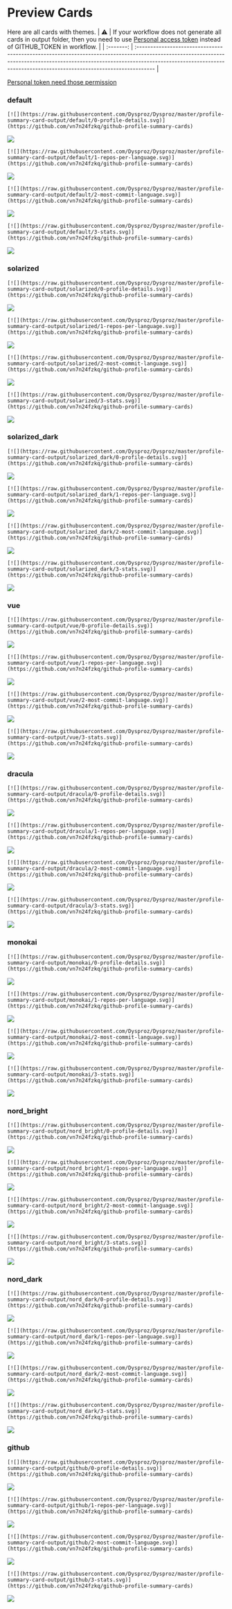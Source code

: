 
# Preview Cards

Here are all cards with themes.
| :warning: | If your workflow does not generate all cards in output folder, then you need to use [Personal access token](https://docs.github.com/en/actions/configuring-and-managing-workflows/creating-and-storing-encrypted-secrets) instead of GITHUB_TOKEN in workflow. |
| :-------: | :------------------------------------------------------------------------------------------------------------------------------------------------------------------------------------------------------------------------------------------------ |

[Personal token need those permission](https://github.com/vn7n24fzkq/github-profile-summary-cards/wiki/Personal-access-token-permissions)


### default


```
[![](https://raw.githubusercontent.com/Dysproz/Dysproz/master/profile-summary-card-output/default/0-profile-details.svg)](https://github.com/vn7n24fzkq/github-profile-summary-cards)
```
![](https://raw.githubusercontent.com/Dysproz/Dysproz/master/profile-summary-card-output/default/0-profile-details.svg)


```
[![](https://raw.githubusercontent.com/Dysproz/Dysproz/master/profile-summary-card-output/default/1-repos-per-language.svg)](https://github.com/vn7n24fzkq/github-profile-summary-cards)
```
![](https://raw.githubusercontent.com/Dysproz/Dysproz/master/profile-summary-card-output/default/1-repos-per-language.svg)


```
[![](https://raw.githubusercontent.com/Dysproz/Dysproz/master/profile-summary-card-output/default/2-most-commit-language.svg)](https://github.com/vn7n24fzkq/github-profile-summary-cards)
```
![](https://raw.githubusercontent.com/Dysproz/Dysproz/master/profile-summary-card-output/default/2-most-commit-language.svg)


```
[![](https://raw.githubusercontent.com/Dysproz/Dysproz/master/profile-summary-card-output/default/3-stats.svg)](https://github.com/vn7n24fzkq/github-profile-summary-cards)
```
![](https://raw.githubusercontent.com/Dysproz/Dysproz/master/profile-summary-card-output/default/3-stats.svg)


### solarized


```
[![](https://raw.githubusercontent.com/Dysproz/Dysproz/master/profile-summary-card-output/solarized/0-profile-details.svg)](https://github.com/vn7n24fzkq/github-profile-summary-cards)
```
![](https://raw.githubusercontent.com/Dysproz/Dysproz/master/profile-summary-card-output/solarized/0-profile-details.svg)


```
[![](https://raw.githubusercontent.com/Dysproz/Dysproz/master/profile-summary-card-output/solarized/1-repos-per-language.svg)](https://github.com/vn7n24fzkq/github-profile-summary-cards)
```
![](https://raw.githubusercontent.com/Dysproz/Dysproz/master/profile-summary-card-output/solarized/1-repos-per-language.svg)


```
[![](https://raw.githubusercontent.com/Dysproz/Dysproz/master/profile-summary-card-output/solarized/2-most-commit-language.svg)](https://github.com/vn7n24fzkq/github-profile-summary-cards)
```
![](https://raw.githubusercontent.com/Dysproz/Dysproz/master/profile-summary-card-output/solarized/2-most-commit-language.svg)


```
[![](https://raw.githubusercontent.com/Dysproz/Dysproz/master/profile-summary-card-output/solarized/3-stats.svg)](https://github.com/vn7n24fzkq/github-profile-summary-cards)
```
![](https://raw.githubusercontent.com/Dysproz/Dysproz/master/profile-summary-card-output/solarized/3-stats.svg)


### solarized_dark


```
[![](https://raw.githubusercontent.com/Dysproz/Dysproz/master/profile-summary-card-output/solarized_dark/0-profile-details.svg)](https://github.com/vn7n24fzkq/github-profile-summary-cards)
```
![](https://raw.githubusercontent.com/Dysproz/Dysproz/master/profile-summary-card-output/solarized_dark/0-profile-details.svg)


```
[![](https://raw.githubusercontent.com/Dysproz/Dysproz/master/profile-summary-card-output/solarized_dark/1-repos-per-language.svg)](https://github.com/vn7n24fzkq/github-profile-summary-cards)
```
![](https://raw.githubusercontent.com/Dysproz/Dysproz/master/profile-summary-card-output/solarized_dark/1-repos-per-language.svg)


```
[![](https://raw.githubusercontent.com/Dysproz/Dysproz/master/profile-summary-card-output/solarized_dark/2-most-commit-language.svg)](https://github.com/vn7n24fzkq/github-profile-summary-cards)
```
![](https://raw.githubusercontent.com/Dysproz/Dysproz/master/profile-summary-card-output/solarized_dark/2-most-commit-language.svg)


```
[![](https://raw.githubusercontent.com/Dysproz/Dysproz/master/profile-summary-card-output/solarized_dark/3-stats.svg)](https://github.com/vn7n24fzkq/github-profile-summary-cards)
```
![](https://raw.githubusercontent.com/Dysproz/Dysproz/master/profile-summary-card-output/solarized_dark/3-stats.svg)


### vue


```
[![](https://raw.githubusercontent.com/Dysproz/Dysproz/master/profile-summary-card-output/vue/0-profile-details.svg)](https://github.com/vn7n24fzkq/github-profile-summary-cards)
```
![](https://raw.githubusercontent.com/Dysproz/Dysproz/master/profile-summary-card-output/vue/0-profile-details.svg)


```
[![](https://raw.githubusercontent.com/Dysproz/Dysproz/master/profile-summary-card-output/vue/1-repos-per-language.svg)](https://github.com/vn7n24fzkq/github-profile-summary-cards)
```
![](https://raw.githubusercontent.com/Dysproz/Dysproz/master/profile-summary-card-output/vue/1-repos-per-language.svg)


```
[![](https://raw.githubusercontent.com/Dysproz/Dysproz/master/profile-summary-card-output/vue/2-most-commit-language.svg)](https://github.com/vn7n24fzkq/github-profile-summary-cards)
```
![](https://raw.githubusercontent.com/Dysproz/Dysproz/master/profile-summary-card-output/vue/2-most-commit-language.svg)


```
[![](https://raw.githubusercontent.com/Dysproz/Dysproz/master/profile-summary-card-output/vue/3-stats.svg)](https://github.com/vn7n24fzkq/github-profile-summary-cards)
```
![](https://raw.githubusercontent.com/Dysproz/Dysproz/master/profile-summary-card-output/vue/3-stats.svg)


### dracula


```
[![](https://raw.githubusercontent.com/Dysproz/Dysproz/master/profile-summary-card-output/dracula/0-profile-details.svg)](https://github.com/vn7n24fzkq/github-profile-summary-cards)
```
![](https://raw.githubusercontent.com/Dysproz/Dysproz/master/profile-summary-card-output/dracula/0-profile-details.svg)


```
[![](https://raw.githubusercontent.com/Dysproz/Dysproz/master/profile-summary-card-output/dracula/1-repos-per-language.svg)](https://github.com/vn7n24fzkq/github-profile-summary-cards)
```
![](https://raw.githubusercontent.com/Dysproz/Dysproz/master/profile-summary-card-output/dracula/1-repos-per-language.svg)


```
[![](https://raw.githubusercontent.com/Dysproz/Dysproz/master/profile-summary-card-output/dracula/2-most-commit-language.svg)](https://github.com/vn7n24fzkq/github-profile-summary-cards)
```
![](https://raw.githubusercontent.com/Dysproz/Dysproz/master/profile-summary-card-output/dracula/2-most-commit-language.svg)


```
[![](https://raw.githubusercontent.com/Dysproz/Dysproz/master/profile-summary-card-output/dracula/3-stats.svg)](https://github.com/vn7n24fzkq/github-profile-summary-cards)
```
![](https://raw.githubusercontent.com/Dysproz/Dysproz/master/profile-summary-card-output/dracula/3-stats.svg)


### monokai


```
[![](https://raw.githubusercontent.com/Dysproz/Dysproz/master/profile-summary-card-output/monokai/0-profile-details.svg)](https://github.com/vn7n24fzkq/github-profile-summary-cards)
```
![](https://raw.githubusercontent.com/Dysproz/Dysproz/master/profile-summary-card-output/monokai/0-profile-details.svg)


```
[![](https://raw.githubusercontent.com/Dysproz/Dysproz/master/profile-summary-card-output/monokai/1-repos-per-language.svg)](https://github.com/vn7n24fzkq/github-profile-summary-cards)
```
![](https://raw.githubusercontent.com/Dysproz/Dysproz/master/profile-summary-card-output/monokai/1-repos-per-language.svg)


```
[![](https://raw.githubusercontent.com/Dysproz/Dysproz/master/profile-summary-card-output/monokai/2-most-commit-language.svg)](https://github.com/vn7n24fzkq/github-profile-summary-cards)
```
![](https://raw.githubusercontent.com/Dysproz/Dysproz/master/profile-summary-card-output/monokai/2-most-commit-language.svg)


```
[![](https://raw.githubusercontent.com/Dysproz/Dysproz/master/profile-summary-card-output/monokai/3-stats.svg)](https://github.com/vn7n24fzkq/github-profile-summary-cards)
```
![](https://raw.githubusercontent.com/Dysproz/Dysproz/master/profile-summary-card-output/monokai/3-stats.svg)


### nord_bright


```
[![](https://raw.githubusercontent.com/Dysproz/Dysproz/master/profile-summary-card-output/nord_bright/0-profile-details.svg)](https://github.com/vn7n24fzkq/github-profile-summary-cards)
```
![](https://raw.githubusercontent.com/Dysproz/Dysproz/master/profile-summary-card-output/nord_bright/0-profile-details.svg)


```
[![](https://raw.githubusercontent.com/Dysproz/Dysproz/master/profile-summary-card-output/nord_bright/1-repos-per-language.svg)](https://github.com/vn7n24fzkq/github-profile-summary-cards)
```
![](https://raw.githubusercontent.com/Dysproz/Dysproz/master/profile-summary-card-output/nord_bright/1-repos-per-language.svg)


```
[![](https://raw.githubusercontent.com/Dysproz/Dysproz/master/profile-summary-card-output/nord_bright/2-most-commit-language.svg)](https://github.com/vn7n24fzkq/github-profile-summary-cards)
```
![](https://raw.githubusercontent.com/Dysproz/Dysproz/master/profile-summary-card-output/nord_bright/2-most-commit-language.svg)


```
[![](https://raw.githubusercontent.com/Dysproz/Dysproz/master/profile-summary-card-output/nord_bright/3-stats.svg)](https://github.com/vn7n24fzkq/github-profile-summary-cards)
```
![](https://raw.githubusercontent.com/Dysproz/Dysproz/master/profile-summary-card-output/nord_bright/3-stats.svg)


### nord_dark


```
[![](https://raw.githubusercontent.com/Dysproz/Dysproz/master/profile-summary-card-output/nord_dark/0-profile-details.svg)](https://github.com/vn7n24fzkq/github-profile-summary-cards)
```
![](https://raw.githubusercontent.com/Dysproz/Dysproz/master/profile-summary-card-output/nord_dark/0-profile-details.svg)


```
[![](https://raw.githubusercontent.com/Dysproz/Dysproz/master/profile-summary-card-output/nord_dark/1-repos-per-language.svg)](https://github.com/vn7n24fzkq/github-profile-summary-cards)
```
![](https://raw.githubusercontent.com/Dysproz/Dysproz/master/profile-summary-card-output/nord_dark/1-repos-per-language.svg)


```
[![](https://raw.githubusercontent.com/Dysproz/Dysproz/master/profile-summary-card-output/nord_dark/2-most-commit-language.svg)](https://github.com/vn7n24fzkq/github-profile-summary-cards)
```
![](https://raw.githubusercontent.com/Dysproz/Dysproz/master/profile-summary-card-output/nord_dark/2-most-commit-language.svg)


```
[![](https://raw.githubusercontent.com/Dysproz/Dysproz/master/profile-summary-card-output/nord_dark/3-stats.svg)](https://github.com/vn7n24fzkq/github-profile-summary-cards)
```
![](https://raw.githubusercontent.com/Dysproz/Dysproz/master/profile-summary-card-output/nord_dark/3-stats.svg)


### github


```
[![](https://raw.githubusercontent.com/Dysproz/Dysproz/master/profile-summary-card-output/github/0-profile-details.svg)](https://github.com/vn7n24fzkq/github-profile-summary-cards)
```
![](https://raw.githubusercontent.com/Dysproz/Dysproz/master/profile-summary-card-output/github/0-profile-details.svg)


```
[![](https://raw.githubusercontent.com/Dysproz/Dysproz/master/profile-summary-card-output/github/1-repos-per-language.svg)](https://github.com/vn7n24fzkq/github-profile-summary-cards)
```
![](https://raw.githubusercontent.com/Dysproz/Dysproz/master/profile-summary-card-output/github/1-repos-per-language.svg)


```
[![](https://raw.githubusercontent.com/Dysproz/Dysproz/master/profile-summary-card-output/github/2-most-commit-language.svg)](https://github.com/vn7n24fzkq/github-profile-summary-cards)
```
![](https://raw.githubusercontent.com/Dysproz/Dysproz/master/profile-summary-card-output/github/2-most-commit-language.svg)


```
[![](https://raw.githubusercontent.com/Dysproz/Dysproz/master/profile-summary-card-output/github/3-stats.svg)](https://github.com/vn7n24fzkq/github-profile-summary-cards)
```
![](https://raw.githubusercontent.com/Dysproz/Dysproz/master/profile-summary-card-output/github/3-stats.svg)

